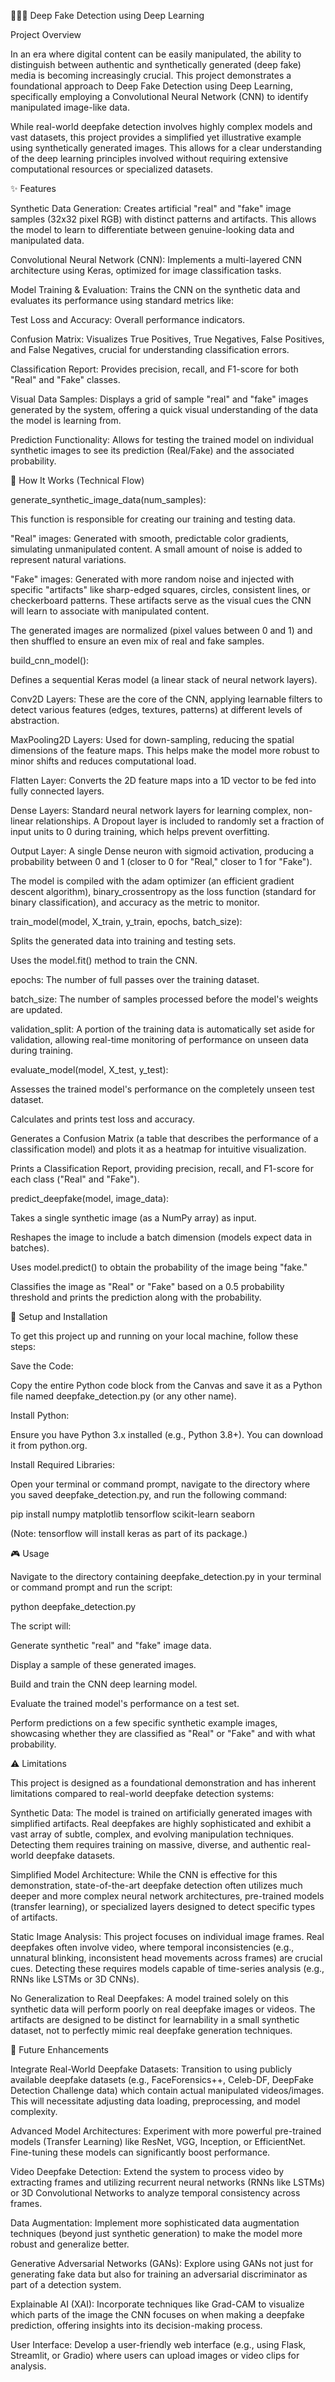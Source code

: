 🌄🧑‍💻 Deep Fake Detection using Deep Learning

Project Overview

In an era where digital content can be easily manipulated, the ability to distinguish between authentic and synthetically generated (deep fake) media is becoming increasingly crucial. This project demonstrates a foundational approach to Deep Fake Detection using Deep Learning, specifically employing a Convolutional Neural Network (CNN) to identify manipulated image-like data.

While real-world deepfake detection involves highly complex models and vast datasets, this project provides a simplified yet illustrative example using synthetically generated images. This allows for a clear understanding of the deep learning principles involved without requiring extensive computational resources or specialized datasets.

✨ Features

Synthetic Data Generation: Creates artificial "real" and "fake" image samples (32x32 pixel RGB) with distinct patterns and artifacts. This allows the model to learn to differentiate between genuine-looking data and manipulated data.

Convolutional Neural Network (CNN): Implements a multi-layered CNN architecture using Keras, optimized for image classification tasks.

Model Training & Evaluation: Trains the CNN on the synthetic data and evaluates its performance using standard metrics like:

Test Loss and Accuracy: Overall performance indicators.

Confusion Matrix: Visualizes True Positives, True Negatives, False Positives, and False Negatives, crucial for understanding classification errors.

Classification Report: Provides precision, recall, and F1-score for both "Real" and "Fake" classes.

Visual Data Samples: Displays a grid of sample "real" and "fake" images generated by the system, offering a quick visual understanding of the data the model is learning from.

Prediction Functionality: Allows for testing the trained model on individual synthetic images to see its prediction (Real/Fake) and the associated probability.

🧠 How It Works (Technical Flow)

generate_synthetic_image_data(num_samples):

This function is responsible for creating our training and testing data.

"Real" images: Generated with smooth, predictable color gradients, simulating unmanipulated content. A small amount of noise is added to represent natural variations.

"Fake" images: Generated with more random noise and injected with specific "artifacts" like sharp-edged squares, circles, consistent lines, or checkerboard patterns. These artifacts serve as the visual cues the CNN will learn to associate with manipulated content.

The generated images are normalized (pixel values between 0 and 1) and then shuffled to ensure an even mix of real and fake samples.

build_cnn_model():

Defines a sequential Keras model (a linear stack of neural network layers).

Conv2D Layers: These are the core of the CNN, applying learnable filters to detect various features (edges, textures, patterns) at different levels of abstraction.

MaxPooling2D Layers: Used for down-sampling, reducing the spatial dimensions of the feature maps. This helps make the model more robust to minor shifts and reduces computational load.

Flatten Layer: Converts the 2D feature maps into a 1D vector to be fed into fully connected layers.

Dense Layers: Standard neural network layers for learning complex, non-linear relationships. A Dropout layer is included to randomly set a fraction of input units to 0 during training, which helps prevent overfitting.

Output Layer: A single Dense neuron with sigmoid activation, producing a probability between 0 and 1 (closer to 0 for "Real," closer to 1 for "Fake").

The model is compiled with the adam optimizer (an efficient gradient descent algorithm), binary_crossentropy as the loss function (standard for binary classification), and accuracy as the metric to monitor.

train_model(model, X_train, y_train, epochs, batch_size):

Splits the generated data into training and testing sets.

Uses the model.fit() method to train the CNN.

epochs: The number of full passes over the training dataset.

batch_size: The number of samples processed before the model's weights are updated.

validation_split: A portion of the training data is automatically set aside for validation, allowing real-time monitoring of performance on unseen data during training.

evaluate_model(model, X_test, y_test):

Assesses the trained model's performance on the completely unseen test dataset.

Calculates and prints test loss and accuracy.

Generates a Confusion Matrix (a table that describes the performance of a classification model) and plots it as a heatmap for intuitive visualization.

Prints a Classification Report, providing precision, recall, and F1-score for each class ("Real" and "Fake").

predict_deepfake(model, image_data):

Takes a single synthetic image (as a NumPy array) as input.

Reshapes the image to include a batch dimension (models expect data in batches).

Uses model.predict() to obtain the probability of the image being "fake."

Classifies the image as "Real" or "Fake" based on a 0.5 probability threshold and prints the prediction along with the probability.

🚀 Setup and Installation

To get this project up and running on your local machine, follow these steps:

Save the Code:

Copy the entire Python code block from the Canvas and save it as a Python file named deepfake_detection.py (or any other name).

Install Python:

Ensure you have Python 3.x installed (e.g., Python 3.8+). You can download it from python.org.

Install Required Libraries:

Open your terminal or command prompt, navigate to the directory where you saved deepfake_detection.py, and run the following command:

pip install numpy matplotlib tensorflow scikit-learn seaborn

(Note: tensorflow will install keras as part of its package.)

🎮 Usage

Navigate to the directory containing deepfake_detection.py in your terminal or command prompt and run the script:

python deepfake_detection.py

The script will:

Generate synthetic "real" and "fake" image data.

Display a sample of these generated images.

Build and train the CNN deep learning model.

Evaluate the trained model's performance on a test set.

Perform predictions on a few specific synthetic example images, showcasing whether they are classified as "Real" or "Fake" and with what probability.

⚠️ Limitations

This project is designed as a foundational demonstration and has inherent limitations compared to real-world deepfake detection systems:

Synthetic Data: The model is trained on artificially generated images with simplified artifacts. Real deepfakes are highly sophisticated and exhibit a vast array of subtle, complex, and evolving manipulation techniques. Detecting them requires training on massive, diverse, and authentic real-world deepfake datasets.

Simplified Model Architecture: While the CNN is effective for this demonstration, state-of-the-art deepfake detection often utilizes much deeper and more complex neural network architectures, pre-trained models (transfer learning), or specialized layers designed to detect specific types of artifacts.

Static Image Analysis: This project focuses on individual image frames. Real deepfakes often involve video, where temporal inconsistencies (e.g., unnatural blinking, inconsistent head movements across frames) are crucial cues. Detecting these requires models capable of time-series analysis (e.g., RNNs like LSTMs or 3D CNNs).

No Generalization to Real Deepfakes: A model trained solely on this synthetic data will perform poorly on real deepfake images or videos. The artifacts are designed to be distinct for learnability in a small synthetic dataset, not to perfectly mimic real deepfake generation techniques.

🔮 Future Enhancements

Integrate Real-World Deepfake Datasets: Transition to using publicly available deepfake datasets (e.g., FaceForensics++, Celeb-DF, DeepFake Detection Challenge data) which contain actual manipulated videos/images. This will necessitate adjusting data loading, preprocessing, and model complexity.

Advanced Model Architectures: Experiment with more powerful pre-trained models (Transfer Learning) like ResNet, VGG, Inception, or EfficientNet. Fine-tuning these models can significantly boost performance.

Video Deepfake Detection: Extend the system to process video by extracting frames and utilizing recurrent neural networks (RNNs like LSTMs) or 3D Convolutional Networks to analyze temporal consistency across frames.

Data Augmentation: Implement more sophisticated data augmentation techniques (beyond just synthetic generation) to make the model more robust and generalize better.

Generative Adversarial Networks (GANs): Explore using GANs not just for generating fake data but also for training an adversarial discriminator as part of a detection system.

Explainable AI (XAI): Incorporate techniques like Grad-CAM to visualize which parts of the image the CNN focuses on when making a deepfake prediction, offering insights into its decision-making process.

User Interface: Develop a user-friendly web interface (e.g., using Flask, Streamlit, or Gradio) where users can upload images or video clips for analysis.
